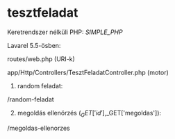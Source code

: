 # tesztfeladat

Keretrendszer nélküli PHP:
  _SIMPLE_PHP_

Lavarel 5.5-ösben:

  routes/web.php (URI-k)

  app/Http/Controllers/TesztFeladatController.php (motor)
  
  1. random feladat:
  
  /random-feladat
  
  2. megoldás ellenörzés ($_GET['id'],$_GET['megoldas']):
  
  /megoldas-ellenorzes
